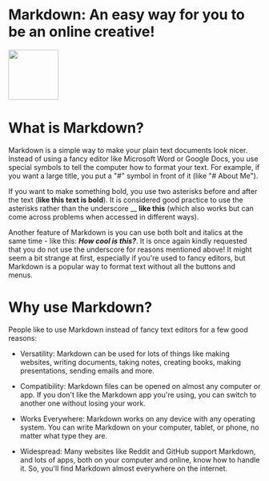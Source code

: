 # Markdown: An easy way for you to be an online creative!
<img src="https://github.com/FikretAslan/reading-notes/assets/135455155/78a53908-5f57-4f90-9fc7-4f1b09b93724" width="100" height="100">

# What is Markdown?

Markdown is a simple way to make your plain text documents look nicer. Instead of using a fancy editor like Microsoft Word or Google Docs, you use special symbols to tell the computer how to format your text. For example, if you want a large title, you put a "#" symbol in front of it (like "# About Me").

If you want to make something bold, you use two asterisks before and after the text (**like this text is bold**). It is considered good practice to use the asterisks rather than the underscore __  __like this__ (which also works but can come across problems when accessed in different ways).

Another feature of Markdown is you can use both bolt and italics at the same time - like this: ***How cool is this?***. It is once again kindly requested that you do not use the underscore for reasons mentioned above!
It might seem a bit strange at first, especially if you're used to fancy editors, but Markdown is a popular way to format text without all the buttons and menus.

# Why use Markdown?

People like to use Markdown instead of fancy text editors for a few good reasons:

- Versatility: Markdown can be used for lots of things like making websites, writing documents, taking notes, creating books, making presentations, sending emails and more.

- Compatibility: Markdown files can be opened on almost any computer or app. If you don't like the Markdown app you're using, you can switch to another one without losing your work.

- Works Everywhere: Markdown works on any device with any operating system. You can write Markdown on your computer, tablet, or phone, no matter what type they are.

- Widespread: Many websites like Reddit and GitHub support Markdown, and lots of apps, both on your computer and online, know how to handle it. So, you'll find Markdown almost everywhere on the internet.

